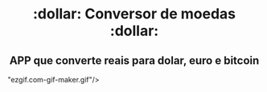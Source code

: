 <h1 align="center">:dollar: Conversor de moedas :dollar:</h1> 
<h2 align="center">APP que converte reais para dolar, euro e bitcoin </h2>
<p align=center<img>"ezgif.com-gif-maker.gif"</img>/></p>
